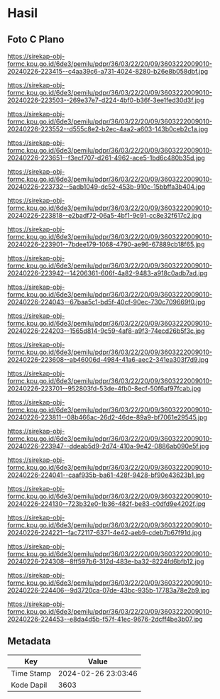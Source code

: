 # Hasil

## Foto C Plano

https://sirekap-obj-formc.kpu.go.id/6de3/pemilu/pdpr/36/03/22/20/09/3603222009010-20240226-223415--c4aa39c6-a731-4024-8280-b26e8b058dbf.jpg

https://sirekap-obj-formc.kpu.go.id/6de3/pemilu/pdpr/36/03/22/20/09/3603222009010-20240226-223503--269e37e7-d224-4bf0-b36f-3ee1fed30d3f.jpg

https://sirekap-obj-formc.kpu.go.id/6de3/pemilu/pdpr/36/03/22/20/09/3603222009010-20240226-223552--d555c8e2-b2ec-4aa2-a603-143b0ceb2c1a.jpg

https://sirekap-obj-formc.kpu.go.id/6de3/pemilu/pdpr/36/03/22/20/09/3603222009010-20240226-223651--f3ecf707-d261-4962-ace5-1bd6c480b35d.jpg

https://sirekap-obj-formc.kpu.go.id/6de3/pemilu/pdpr/36/03/22/20/09/3603222009010-20240226-223732--5adb1049-dc52-453b-910c-15bbffa3b404.jpg

https://sirekap-obj-formc.kpu.go.id/6de3/pemilu/pdpr/36/03/22/20/09/3603222009010-20240226-223818--e2badf72-06a5-4bf1-9c91-cc8e32f617c2.jpg

https://sirekap-obj-formc.kpu.go.id/6de3/pemilu/pdpr/36/03/22/20/09/3603222009010-20240226-223901--7bdee179-1068-4790-ae96-67889cb18f65.jpg

https://sirekap-obj-formc.kpu.go.id/6de3/pemilu/pdpr/36/03/22/20/09/3603222009010-20240226-223942--14206361-606f-4a82-9483-a918c0adb7ad.jpg

https://sirekap-obj-formc.kpu.go.id/6de3/pemilu/pdpr/36/03/22/20/09/3603222009010-20240226-224043--67baa5c1-bd5f-40cf-90ec-730c709669f0.jpg

https://sirekap-obj-formc.kpu.go.id/6de3/pemilu/pdpr/36/03/22/20/09/3603222009010-20240226-224203--1565d814-9c59-4af8-a9f3-74ecd26b5f3c.jpg

https://sirekap-obj-formc.kpu.go.id/6de3/pemilu/pdpr/36/03/22/20/09/3603222009010-20240226-223608--ab46006d-4984-41a6-aec2-341ea303f7d9.jpg

https://sirekap-obj-formc.kpu.go.id/6de3/pemilu/pdpr/36/03/22/20/09/3603222009010-20240226-223701--952803fd-53de-4fb0-8ecf-50f6af97fcab.jpg

https://sirekap-obj-formc.kpu.go.id/6de3/pemilu/pdpr/36/03/22/20/09/3603222009010-20240226-223811--08b466ac-26d2-46de-89a9-bf7061e29545.jpg

https://sirekap-obj-formc.kpu.go.id/6de3/pemilu/pdpr/36/03/22/20/09/3603222009010-20240226-223947--ddeab5d9-2d74-410a-9e42-0886ab090e5f.jpg

https://sirekap-obj-formc.kpu.go.id/6de3/pemilu/pdpr/36/03/22/20/09/3603222009010-20240226-224041--caaf935b-ba61-428f-9428-bf90e43623b1.jpg

https://sirekap-obj-formc.kpu.go.id/6de3/pemilu/pdpr/36/03/22/20/09/3603222009010-20240226-224130--723b32e0-1b36-482f-be83-c0dfd9e4202f.jpg

https://sirekap-obj-formc.kpu.go.id/6de3/pemilu/pdpr/36/03/22/20/09/3603222009010-20240226-224221--fac72117-6371-4e42-aeb9-cdeb7b67f91d.jpg

https://sirekap-obj-formc.kpu.go.id/6de3/pemilu/pdpr/36/03/22/20/09/3603222009010-20240226-224308--8ff597b6-312d-483e-ba32-8224fd6bfb12.jpg

https://sirekap-obj-formc.kpu.go.id/6de3/pemilu/pdpr/36/03/22/20/09/3603222009010-20240226-224406--9d3720ca-07de-43bc-935b-17783a78e2b9.jpg

https://sirekap-obj-formc.kpu.go.id/6de3/pemilu/pdpr/36/03/22/20/09/3603222009010-20240226-224453--e8da4d5b-f57f-41ec-9676-2dcff4be3b07.jpg


## Metadata

| Key        | Value               |
| ---------- | ------------------- |
| Time Stamp | 2024-02-26 23:03:46 |
| Kode Dapil | 3603                |



